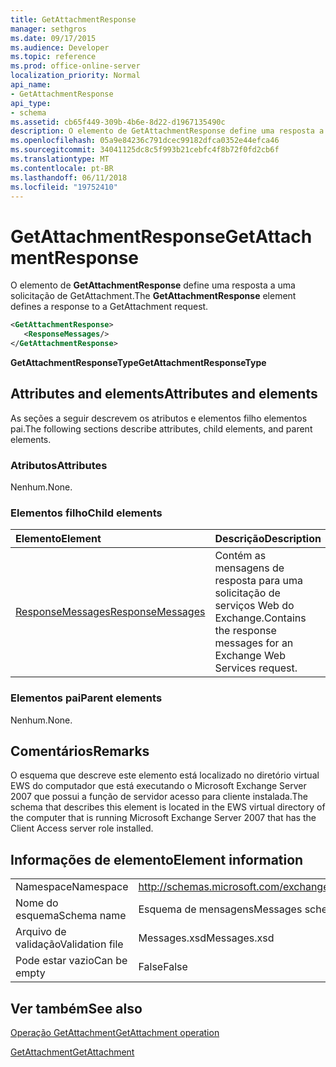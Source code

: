 ```yaml
---
title: GetAttachmentResponse
manager: sethgros
ms.date: 09/17/2015
ms.audience: Developer
ms.topic: reference
ms.prod: office-online-server
localization_priority: Normal
api_name:
- GetAttachmentResponse
api_type:
- schema
ms.assetid: cb65f449-309b-4b6e-8d22-d1967135490c
description: O elemento de GetAttachmentResponse define uma resposta a uma solicitação de GetAttachment.
ms.openlocfilehash: 05a9e84236c791dcec99182dfca0352e44efca46
ms.sourcegitcommit: 34041125dc8c5f993b21cebfc4f8b72f0fd2cb6f
ms.translationtype: MT
ms.contentlocale: pt-BR
ms.lasthandoff: 06/11/2018
ms.locfileid: "19752410"
---
```

# <a name="getattachmentresponse"></a><span data-ttu-id="ffcca-103">GetAttachmentResponse</span><span class="sxs-lookup"><span data-stu-id="ffcca-103">GetAttachmentResponse</span></span>

<span data-ttu-id="ffcca-104">O elemento de **GetAttachmentResponse** define uma resposta a uma solicitação de GetAttachment.</span><span class="sxs-lookup"><span data-stu-id="ffcca-104">The **GetAttachmentResponse** element defines a response to a GetAttachment request.</span></span> 
  
```xml
<GetAttachmentResponse>
   <ResponseMessages/>
</GetAttachmentResponse>
```

 <span data-ttu-id="ffcca-105">**GetAttachmentResponseType**</span><span class="sxs-lookup"><span data-stu-id="ffcca-105">**GetAttachmentResponseType**</span></span>
## <a name="attributes-and-elements"></a><span data-ttu-id="ffcca-106">Attributes and elements</span><span class="sxs-lookup"><span data-stu-id="ffcca-106">Attributes and elements</span></span>

<span data-ttu-id="ffcca-107">As seções a seguir descrevem os atributos e elementos filho elementos pai.</span><span class="sxs-lookup"><span data-stu-id="ffcca-107">The following sections describe attributes, child elements, and parent elements.</span></span>
  
### <a name="attributes"></a><span data-ttu-id="ffcca-108">Atributos</span><span class="sxs-lookup"><span data-stu-id="ffcca-108">Attributes</span></span>

<span data-ttu-id="ffcca-109">Nenhum.</span><span class="sxs-lookup"><span data-stu-id="ffcca-109">None.</span></span>
  
### <a name="child-elements"></a><span data-ttu-id="ffcca-110">Elementos filho</span><span class="sxs-lookup"><span data-stu-id="ffcca-110">Child elements</span></span>

|<span data-ttu-id="ffcca-111">**Elemento**</span><span class="sxs-lookup"><span data-stu-id="ffcca-111">**Element**</span></span>|<span data-ttu-id="ffcca-112">**Descrição**</span><span class="sxs-lookup"><span data-stu-id="ffcca-112">**Description**</span></span>|
|:-----|:-----|
|[<span data-ttu-id="ffcca-113">ResponseMessages</span><span class="sxs-lookup"><span data-stu-id="ffcca-113">ResponseMessages</span></span>](responsemessages.md) <br/> |<span data-ttu-id="ffcca-114">Contém as mensagens de resposta para uma solicitação de serviços Web do Exchange.</span><span class="sxs-lookup"><span data-stu-id="ffcca-114">Contains the response messages for an Exchange Web Services request.</span></span>  <br/> |
   
### <a name="parent-elements"></a><span data-ttu-id="ffcca-115">Elementos pai</span><span class="sxs-lookup"><span data-stu-id="ffcca-115">Parent elements</span></span>

<span data-ttu-id="ffcca-116">Nenhum.</span><span class="sxs-lookup"><span data-stu-id="ffcca-116">None.</span></span>
  
## <a name="remarks"></a><span data-ttu-id="ffcca-117">Comentários</span><span class="sxs-lookup"><span data-stu-id="ffcca-117">Remarks</span></span>

<span data-ttu-id="ffcca-118">O esquema que descreve este elemento está localizado no diretório virtual EWS do computador que está executando o Microsoft Exchange Server 2007 que possui a função de servidor acesso para cliente instalada.</span><span class="sxs-lookup"><span data-stu-id="ffcca-118">The schema that describes this element is located in the EWS virtual directory of the computer that is running Microsoft Exchange Server 2007 that has the Client Access server role installed.</span></span>
  
## <a name="element-information"></a><span data-ttu-id="ffcca-119">Informações de elemento</span><span class="sxs-lookup"><span data-stu-id="ffcca-119">Element information</span></span>

|||
|:-----|:-----|
|<span data-ttu-id="ffcca-120">Namespace</span><span class="sxs-lookup"><span data-stu-id="ffcca-120">Namespace</span></span>  <br/> |http://schemas.microsoft.com/exchange/services/2006/messages  <br/> |
|<span data-ttu-id="ffcca-121">Nome do esquema</span><span class="sxs-lookup"><span data-stu-id="ffcca-121">Schema name</span></span>  <br/> |<span data-ttu-id="ffcca-122">Esquema de mensagens</span><span class="sxs-lookup"><span data-stu-id="ffcca-122">Messages schema</span></span>  <br/> |
|<span data-ttu-id="ffcca-123">Arquivo de validação</span><span class="sxs-lookup"><span data-stu-id="ffcca-123">Validation file</span></span>  <br/> |<span data-ttu-id="ffcca-124">Messages.xsd</span><span class="sxs-lookup"><span data-stu-id="ffcca-124">Messages.xsd</span></span>  <br/> |
|<span data-ttu-id="ffcca-125">Pode estar vazio</span><span class="sxs-lookup"><span data-stu-id="ffcca-125">Can be empty</span></span>  <br/> |<span data-ttu-id="ffcca-126">False</span><span class="sxs-lookup"><span data-stu-id="ffcca-126">False</span></span>  <br/> |
   
## <a name="see-also"></a><span data-ttu-id="ffcca-127">Ver também</span><span class="sxs-lookup"><span data-stu-id="ffcca-127">See also</span></span>



[<span data-ttu-id="ffcca-128">Operação GetAttachment</span><span class="sxs-lookup"><span data-stu-id="ffcca-128">GetAttachment operation</span></span>](getattachment-operation.md)
  
[<span data-ttu-id="ffcca-129">GetAttachment</span><span class="sxs-lookup"><span data-stu-id="ffcca-129">GetAttachment</span></span>](getattachment.md)


